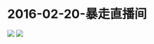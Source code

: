 # 2016-02-20-暴走直播间
![](https://bilicover2016.github.io/Android/2016-02-20-暴走直播间.png)
![](https://bilicover2016.github.io/PC/2016-02-20.jpg)
